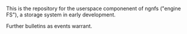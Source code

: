 
This is the repository for the userspace componenent of ngnfs
("engine FS"), a storage system in early development.

Further bulletins as events warrant.
